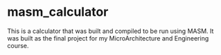 # masm_calculator
This is a calculator that was built and compiled to be run using MASM. It was built as the final project for my MicroArchitecture and Engineering course.
